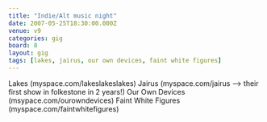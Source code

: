 ```yaml
---
title: "Indie/Alt music night"
date: 2007-05-25T18:30:00.000Z
venue: v9
categories: gig
board: 8
layout: gig
tags: [lakes, jairus, our own devices, faint white figures]
---
```

Lakes (myspace.com/lakeslakeslakes)
Jairus (myspace.com/jairus  --> their first show in folkestone in 2 years!)
Our Own Devices (msypace.com/ourowndevices)
Faint White Figures (myspace.com/faintwhitefigures)